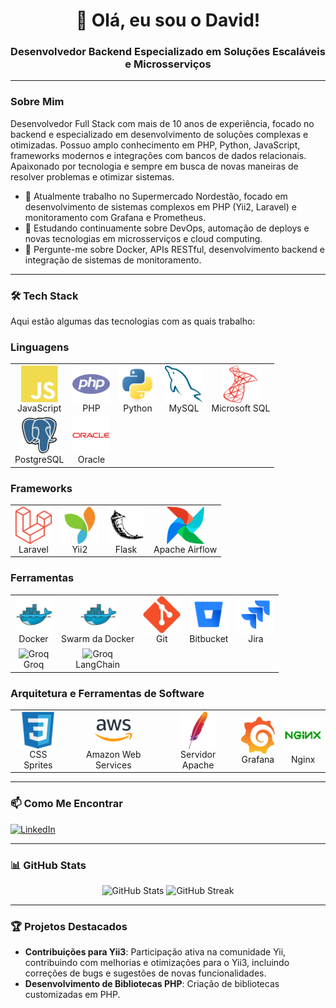 <h1 align="center">👋 Olá, eu sou o David!</h1>

<h3 align="center">Desenvolvedor Backend Especializado em Soluções Escaláveis e Microsserviços</h3>

---

### Sobre Mim

Desenvolvedor Full Stack com mais de 10 anos de experiência, focado no backend e especializado em desenvolvimento de soluções complexas e otimizadas. Possuo amplo conhecimento em PHP, Python, JavaScript, frameworks modernos e integrações com bancos de dados relacionais. Apaixonado por tecnologia e sempre em busca de novas maneiras de resolver problemas e otimizar sistemas.

- 🔭 Atualmente trabalho no Supermercado Nordestão, focado em desenvolvimento de sistemas complexos em PHP (Yii2, Laravel) e monitoramento com Grafana e Prometheus.
- 🌱 Estudando continuamente sobre DevOps, automação de deploys e novas tecnologias em microsserviços e cloud computing.
- 💬 Pergunte-me sobre Docker, APIs RESTful, desenvolvimento backend e integração de sistemas de monitoramento.

---
### 🛠️ Tech Stack

<p>Aqui estão algumas das tecnologias com as quais trabalho:</p>

<h3>Linguagens</h3>

<table>
  <tbody>
    <tr>
      <td align="center">
        <img align="center" title="JavaScript" alt="JavaScript" height="60" width="60" src="https://raw.githubusercontent.com/devicons/devicon/master/icons/javascript/javascript-plain.svg">
        <br>JavaScript
      </td>
      <td align="center">
        <img align="center" title="PHP" alt="PHP" height="60" width="60" src="https://raw.githubusercontent.com/devicons/devicon/master/icons/php/php-plain.svg">
        <br>PHP
      </td>
      <td align="center">
        <img align="center" title="Python" alt="Python" height="60" width="60" src="https://raw.githubusercontent.com/devicons/devicon/master/icons/python/python-original.svg">
        <br>Python
      </td>
      <td align="center">
        <img align="center" title="MySQL" alt="MySQL" height="60" width="60" src="https://raw.githubusercontent.com/devicons/devicon/master/icons/mysql/mysql-original.svg">
        <br>MySQL
      </td>
      <td align="center">
        <img align="center" title="Microsoft SQL Server" alt="Microsoft SQL Server" height="60" width="60" src="https://raw.githubusercontent.com/devicons/devicon/master/icons/microsoftsqlserver/microsoftsqlserver-plain.svg">
        <br>Microsoft SQL
      </td>
    </tr>
    <tr>
      <td align="center">
        <img align="center" title="PostgreSQL" alt="PostgreSQL" height="60" width="60" src="https://raw.githubusercontent.com/devicons/devicon/master/icons/postgresql/postgresql-original.svg">
        <br>PostgreSQL
      </td>
      <td align="center">
        <img align="center" title="Oracle" alt="Oracle" height="60" width="60" src="https://raw.githubusercontent.com/devicons/devicon/master/icons/oracle/oracle-original.svg">
        <br>Oracle
      </td>
    </tr>
  </tbody>
</table>


<h3>Frameworks</h3>

<table>
  <tbody>
    <tr>
      <td align="center">
        <img align="center" title="Laravel" alt="Laravel" height="60" width="60" src="https://raw.githubusercontent.com/devicons/devicon/master/icons/laravel/laravel-original.svg">
         <br>Laravel
      </td>
      <td align="center">
        <img align="center" title="Yii2" alt="Yii2" height="60" width="60" src="https://raw.githubusercontent.com/devicons/devicon/master/icons/yii/yii-original.svg">
         <br>Yii2
      </td>
      <td align="center">
        <img align="center" title="Flask" alt="Flask" height="60" width="60" src="https://raw.githubusercontent.com/devicons/devicon/master/icons/flask/flask-original.svg">
         <br>Flask
      </td>
      <td align="center">
        <img align="center" title="Apache Airflow" alt="Apache Airflow" height="60" width="60" src="https://raw.githubusercontent.com/devicons/devicon/master/icons/apacheairflow/apacheairflow-original.svg">
         <br>Apache Airflow
      </td>
    </tr>
  </tbody>
</table>


<h3>Ferramentas</h3>

<table>
  <tbody>
    <tr>
      <td align="center">
        <img align="center" title="Docker" alt="Docker" height="60" width="60" src="https://raw.githubusercontent.com/devicons/devicon/master/icons/docker/docker-original.svg">
        <br>Docker
      </td>
      <td align="center">
        <img align="center" title="Swarm da Docker" alt="Swarm" height="60" width="60" src="https://raw.githubusercontent.com/devicons/devicon/master/icons/docker/docker-original.svg">
        <br>Swarm da Docker
      </td>
      <td align="center">
        <img align="center" title="Git" alt="Git" height="60" width="60" src="https://raw.githubusercontent.com/devicons/devicon/master/icons/git/git-original.svg">
        <br>Git
      </td>
      <td align="center">
        <img align="center" title="Bitbucket" alt="Bitbucket" height="60" width="60" src="https://raw.githubusercontent.com/devicons/devicon/master/icons/bitbucket/bitbucket-original.svg">
        <br>Bitbucket
      </td>
      <td align="center">
        <img align="center" title="Jira" alt="Jira" height="60" width="60" src="https://raw.githubusercontent.com/devicons/devicon/master/icons/jira/jira-original.svg">
        <br>Jira
      </td>
    </tr>
    <tr>
      <td align="center">
        <img align="center" title="Groq" alt="Groq" height="60" width="60" src="https://avatars.githubusercontent.com/u/7464134?s=200&v=4">
        <br>Groq
      </td>
      <td align="center">
            <img align="center" title="Groq" alt="Groq" height="60" width="60" src="https://avatars.githubusercontent.com/u/126733545?s=200&v=4">
        <br>LangChain
      </td>
    </tr>
  </tbody>
</table>


<h3>Arquitetura e Ferramentas de Software</h3>

<table>
  <tbody>
    <tr>
      <td align="center">
        <img align="center" title="CSS Sprites" alt="CSS Sprites" height="60" width="60" src="https://raw.githubusercontent.com/devicons/devicon/master/icons/css3/css3-original.svg">
        <br>CSS Sprites
      </td>
      <td align="center">
        <img align="center" title="Amazon Web Services" alt="AWS" height="60" width="60" src="https://raw.githubusercontent.com/devicons/devicon/master/icons/amazonwebservices/amazonwebservices-original-wordmark.svg">
        <br>Amazon Web Services
      </td>
      <td align="center">
        <img align="center" title="Servidor Apache" alt="Apache" height="60" width="60" src="https://raw.githubusercontent.com/devicons/devicon/master/icons/apache/apache-original.svg">
        <br>Servidor Apache
      </td>
      <td align="center">
        <img align="center" title="Grafana" alt="Grafana" height="60" width="60" src="https://raw.githubusercontent.com/devicons/devicon/master/icons/grafana/grafana-original.svg">
        <br>Grafana
      </td>
      <td align="center">
        <img align="center" title="Nginx" alt="Nginx" height="60" width="60" src="https://raw.githubusercontent.com/devicons/devicon/master/icons/nginx/nginx-original.svg">
        <br>Nginx
      </td>
    </tr>
  </tbody>
</table>

---

### 📫 Como Me Encontrar

[![LinkedIn](https://img.shields.io/badge/LinkedIn-blue?style=for-the-badge&logo=linkedin&logoColor=white)](https://br.linkedin.com/in/david-gallan-8491711ab)


---

### 📊 GitHub Stats

<div align="center">
  <img width="400px" src="https://github-readme-stats.vercel.app/api?username=davidsgallan&show_icons=true&theme=radical" alt="GitHub Stats">
  <img width="400px" src="https://github-readme-streak-stats.herokuapp.com/?user=davidsgallan&theme=radical" alt="GitHub Streak">
</div>

---

### 🏆 Projetos Destacados

- **Contribuições para Yii3**: Participação ativa na comunidade Yii, contribuindo com melhorias e otimizações para o Yii3, incluindo correções de bugs e sugestões de novas funcionalidades.
- **Desenvolvimento de Bibliotecas PHP**: Criação de bibliotecas customizadas em PHP.

